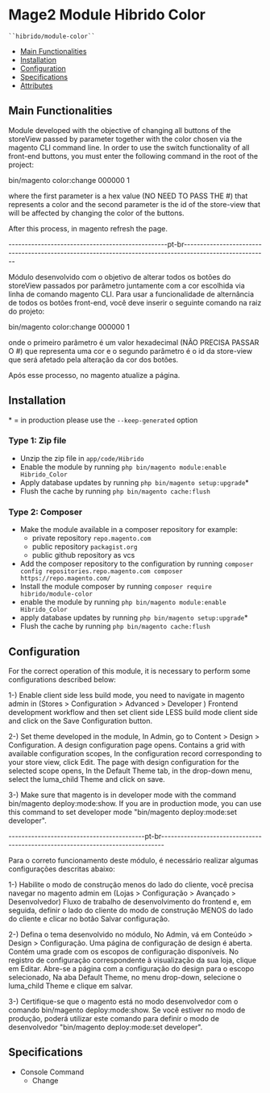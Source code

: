 # Mage2 Module Hibrido Color

    ``hibrido/module-color``

 - [Main Functionalities](#markdown-header-main-functionalities)
 - [Installation](#markdown-header-installation)
 - [Configuration](#markdown-header-configuration)
 - [Specifications](#markdown-header-specifications)
 - [Attributes](#markdown-header-attributes)


## Main Functionalities
Module developed with the objective of changing all buttons of the storeView passed by parameter together with the color chosen via the magento CLI command line.
In order to use the switch functionality of all front-end buttons, you must enter the following command in the root of the project:

bin/magento color:change 000000 1

where the first parameter is a hex value (NO NEED TO PASS THE #) that represents a color and the second parameter is the id of the store-view that will be affected by changing the color of the buttons.

After this process, in magento refresh the page.

-------------------------------------------------pt-br--------------------------------------------------------------------------------------------------------



Módulo desenvolvido com o objetivo de alterar todos os botões do storeView passados ​​por parâmetro juntamente com a cor escolhida via linha de comando magento CLI.
Para usar a funcionalidade de alternância de todos os botões front-end, você deve inserir o seguinte comando na raiz do projeto:

bin/magento color:change 000000 1

onde o primeiro parâmetro é um valor hexadecimal (NÃO PRECISA PASSAR O #) que representa uma cor e o segundo parâmetro é o id da store-view que será afetado pela alteração da cor dos botões.

Após esse processo, no magento atualize a página.

## Installation
\* = in production please use the `--keep-generated` option

### Type 1: Zip file

 - Unzip the zip file in `app/code/Hibrido`
 - Enable the module by running `php bin/magento module:enable Hibrido_Color`
 - Apply database updates by running `php bin/magento setup:upgrade`\*
 - Flush the cache by running `php bin/magento cache:flush`

### Type 2: Composer

 - Make the module available in a composer repository for example:
    - private repository `repo.magento.com`
    - public repository `packagist.org`
    - public github repository as vcs
 - Add the composer repository to the configuration by running `composer config repositories.repo.magento.com composer https://repo.magento.com/`
 - Install the module composer by running `composer require hibrido/module-color`
 - enable the module by running `php bin/magento module:enable Hibrido_Color`
 - apply database updates by running `php bin/magento setup:upgrade`\*
 - Flush the cache by running `php bin/magento cache:flush`


## Configuration
For the correct operation of this module, it is necessary to perform some configurations described below:

1-) Enable client side less build mode, you need to navigate in magento admin in (Stores > Configuration > Advanced > Developer ) Frontend development workflow and then set client side LESS build mode client side and click on the Save Configuration button.

2-) Set theme developed in the module, In Admin, go to Content > Design > Configuration. A design configuration page opens. Contains a grid with available configuration scopes, In the configuration record corresponding to your store view, click Edit. The page with design configuration for the selected scope opens, In the Default Theme tab, in the drop-down menu, select the luma_child Theme and click on save.

3-) Make sure that magento is in developer mode with the command bin/magento deploy:mode:show. If you are in production mode, you can use this command to set developer mode "bin/magento deploy:mode:set developer".

------------------------------------------pt-br-------------------------------------------------------------------------------



Para o correto funcionamento deste módulo, é necessário realizar algumas configurações descritas abaixo:

1-) Habilite o modo de construção menos do lado do cliente, você precisa navegar no magento admin em (Lojas > Configuração > Avançado > Desenvolvedor) Fluxo de trabalho de desenvolvimento do frontend e, em seguida, definir o lado do cliente do modo de construção MENOS do lado do cliente e clicar no botão Salvar configuração.

2-) Defina o tema desenvolvido no módulo, No Admin, vá em Conteúdo > Design > Configuração. Uma página de configuração de design é aberta. Contém uma grade com os escopos de configuração disponíveis. No registro de configuração correspondente à visualização da sua loja, clique em Editar. Abre-se a página com a configuração do design para o escopo selecionado, Na aba Default Theme, no menu drop-down, selecione o luma_child Theme e clique em salvar.

3-) Certifique-se que o magento está no modo desenvolvedor com o comando bin/magento deploy:mode:show. Se você estiver no modo de produção, poderá utilizar este comando para definir o modo de desenvolvedor "bin/magento deploy:mode:set developer".

## Specifications

 - Console Command
	- Change
